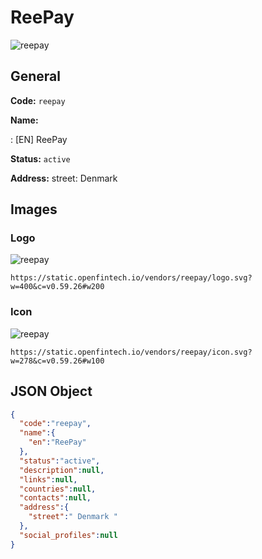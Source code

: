 
# ReePay 
![reepay](https://static.openfintech.io/vendors/reepay/logo.svg?w=400&c=v0.59.26#w200)  

## General 
 
**Code:** `reepay` 
 
**Name:** 
 
:	[EN] ReePay 
 
**Status:** `active` 
 
**Address:** 
street:  Denmark  

## Images 

### Logo 
 
![reepay](https://static.openfintech.io/vendors/reepay/logo.svg?w=400&c=v0.59.26#w200)  

```
https://static.openfintech.io/vendors/reepay/logo.svg?w=400&c=v0.59.26#w200
```  

### Icon 
 
![reepay](https://static.openfintech.io/vendors/reepay/icon.svg?w=278&c=v0.59.26#w100)  

```
https://static.openfintech.io/vendors/reepay/icon.svg?w=278&c=v0.59.26#w100
```  

## JSON Object 

```json
{
  "code":"reepay",
  "name":{
    "en":"ReePay"
  },
  "status":"active",
  "description":null,
  "links":null,
  "countries":null,
  "contacts":null,
  "address":{
    "street":" Denmark "
  },
  "social_profiles":null
}
```  
